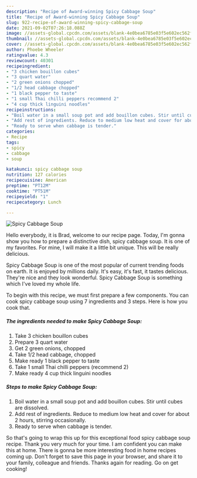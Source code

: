 ```yaml
---
description: "Recipe of Award-winning Spicy Cabbage Soup"
title: "Recipe of Award-winning Spicy Cabbage Soup"
slug: 922-recipe-of-award-winning-spicy-cabbage-soup
date: 2021-09-02T07:26:18.088Z
image: //assets-global.cpcdn.com/assets/blank-4e0bea6785e03f5e602ec562f230caae08da540cada707380b4fe1bbebba43da.png
thumbnail: //assets-global.cpcdn.com/assets/blank-4e0bea6785e03f5e602ec562f230caae08da540cada707380b4fe1bbebba43da.png
cover: //assets-global.cpcdn.com/assets/blank-4e0bea6785e03f5e602ec562f230caae08da540cada707380b4fe1bbebba43da.png
author: Phoebe Wheeler
ratingvalue: 4.3
reviewcount: 40301
recipeingredient:
- "3 chicken bouillon cubes"
- "3 quart water"
- "2 green onions chopped"
- "1/2 head cabbage chopped"
- "1 black pepper to taste"
- "1 small Thai chilli peppers recommend 2"
- "4 cup thick linguini noodles"
recipeinstructions:
- "Boil water in a small soup pot and add bouillon cubes. Stir until cubes are dissolved."
- "Add rest of ingredients. Reduce to medium low heat and cover for about 2 hours, stirring occasionally."
- "Ready to serve when cabbage is tender."
categories:
- Recipe
tags:
- spicy
- cabbage
- soup

katakunci: spicy cabbage soup 
nutrition: 127 calories
recipecuisine: American
preptime: "PT12M"
cooktime: "PT51M"
recipeyield: "1"
recipecategory: Lunch

---
```



![Spicy Cabbage Soup](//assets-global.cpcdn.com/assets/blank-4e0bea6785e03f5e602ec562f230caae08da540cada707380b4fe1bbebba43da.png)

Hello everybody, it is Brad, welcome to our recipe page. Today, I'm gonna show you how to prepare a distinctive dish, spicy cabbage soup. It is one of my favorites. For mine, I will make it a little bit unique. This will be really delicious.



Spicy Cabbage Soup is one of the most popular of current trending foods on earth. It is enjoyed by millions daily. It's easy, it's fast, it tastes delicious. They're nice and they look wonderful. Spicy Cabbage Soup is something which I've loved my whole life.


To begin with this recipe, we must first prepare a few components. You can cook spicy cabbage soup using 7 ingredients and 3 steps. Here is how you cook that.

<!--inarticleads1-->

##### The ingredients needed to make Spicy Cabbage Soup:

1. Take 3 chicken bouillon cubes
1. Prepare 3 quart water
1. Get 2 green onions, chopped
1. Take 1/2 head cabbage, chopped
1. Make ready 1 black pepper to taste
1. Take 1 small Thai chilli peppers (recommend 2)
1. Make ready 4 cup thick linguini noodles




<!--inarticleads2-->

##### Steps to make Spicy Cabbage Soup:

1. Boil water in a small soup pot and add bouillon cubes. Stir until cubes are dissolved.
1. Add rest of ingredients. Reduce to medium low heat and cover for about 2 hours, stirring occasionally.
1. Ready to serve when cabbage is tender.




So that's going to wrap this up for this exceptional food spicy cabbage soup recipe. Thank you very much for your time. I am confident you can make this at home. There is gonna be more interesting food in home recipes coming up. Don't forget to save this page in your browser, and share it to your family, colleague and friends. Thanks again for reading. Go on get cooking!

